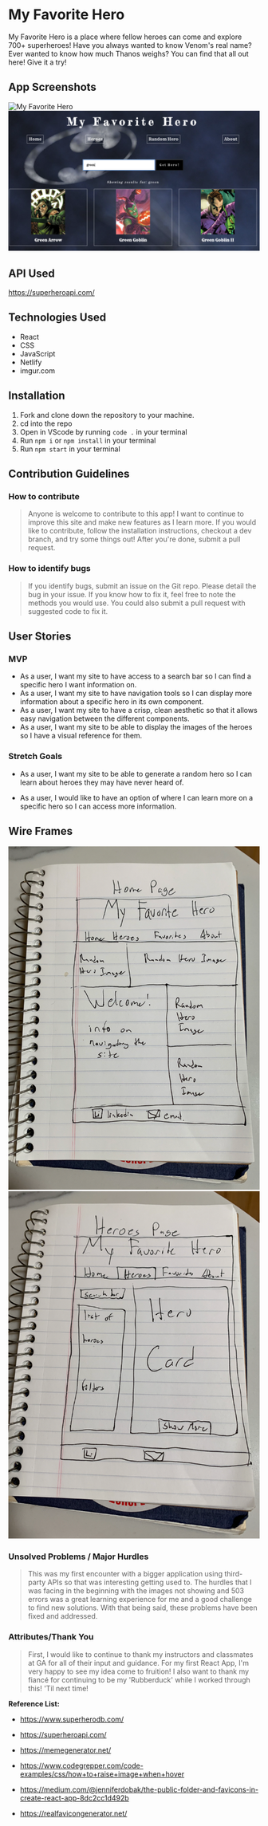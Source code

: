 # **My Favorite Hero**

My Favorite Hero is a place where fellow heroes can come and explore
700+ superheroes! Have you always wanted to know Venom's real name?
Ever wanted to know how much Thanos weighs? You can find that all out
here! Give it a try!

## App Screenshots

![My Favorite Hero](./src/assets/MFH-Screenshot.png)
![My Favorite Hero 2](./src/assets/MFH-Screenshot-2.png)

## API Used

https://superheroapi.com/

## Technologies Used

- React
- CSS
- JavaScript
- Netlify
- imgur.com

## Installation

1. Fork and clone down the repository to your machine.
2. cd into the repo
3. Open in VScode by running `code .` in your terminal
4. Run `npm i` or `npm install` in your terminal
5. Run `npm start` in your terminal

## Contribution Guidelines

### How to contribute

> Anyone is welcome to contribute to this app! I want to continue to improve this site and make new features as I learn more. If you would like to contribute, follow the installation instructions, checkout a dev branch, and try some things out! After you're done, submit a pull request.

### How to identify bugs

> If you identify bugs, submit an issue on the Git repo. Please detail the bug in your issue. If you know how to fix it, feel free to note the methods you would use. You could also submit a pull request with suggested code to fix it.

## User Stories

### MVP

- As a user, I want my site to have access to a search bar so I can find a specific hero I want information on.
- As a user, I want my site to have navigation tools so I can display more information about a specific hero in its own component.
- As a user, I want my site to have a crisp, clean aesthetic so that it allows easy navigation between the different components.
- As a user, I want my site to be able to display the images of the heroes so I have a visual reference for them.

### Stretch Goals

- As a user, I want my site to be able to generate a random hero so I can learn about heroes they may have never heard of.

- As a user, I would like to have an option of where I can learn more on a specific hero so I can access more information.

## Wire Frames

![MFH_WireFrame_HomePage](./src/assets/MFH_WireFrame_HomePage.png)
![MFH_WireFrame_HeroPage](./src/assets/MFH_WireFrame_HeroPage.png)

### Unsolved Problems / Major Hurdles

> This was my first encounter with a bigger application using third-party APIs so that was interesting getting used to. The hurdles that I was facing in the beginning with the images not showing and 503 errors was a great learning experience for me and a good challenge to find new solutions. With that being said, these problems have been fixed and addressed.

### Attributes/Thank You

> First, I would like to continue to thank my instructors and classmates at GA for all of their input and guidance. For my first React App, I'm very happy to see my idea come to fruition! I also want to thank my fiancé for continuing to be my 'Rubberduck' while I worked through this! 'Til next time!

**Reference List:**

- https://www.superherodb.com/

- https://superheroapi.com/

- https://memegenerator.net/

- https://www.codegrepper.com/code-examples/css/how+to+raise+image+when+hover

- https://medium.com/@jenniferdobak/the-public-folder-and-favicons-in-create-react-app-8dc2cc1d492b

- https://realfavicongenerator.net/
